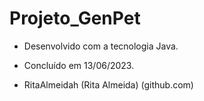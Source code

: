 # Projeto_GenPet

- Desenvolvido com a tecnologia Java.
- Concluído em 13/06/2023.

- RitaAlmeidah (Rita Almeida) (github.com) 

